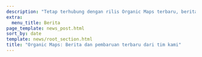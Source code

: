 ```yaml
---
description: "Tetap terhubung dengan rilis Organic Maps terbaru, berita dan pembaruan dari tim kami"
extra:
  menu_title: Berita
page_template: news_post.html
sort_by: date
template: news/root_section.html
title: "Organic Maps: Berita dan pembaruan terbaru dari tim kami"
---
```

